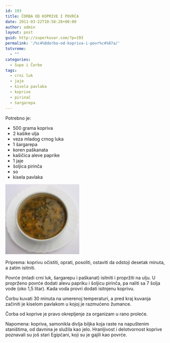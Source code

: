 ```yaml
---
id: 193
title: ČORBA OD KOPRIVE I POVRĆA
date: 2011-03-22T10:58:28+00:00
author: admin
layout: post
guid: http://superkuvar.com/?p=193
permalink: '/%c4%8dorba-od-kopriva-i-povr%c4%87a/'
totvreme:
  - ""
categories:
  - Supe i Čorbe
tags:
  - crni luk
  - jaje
  - kisela pavlaka
  - koprive
  - pirinač
  - šargarepa
---
```

Potrebno je:

  * 500 grama kopriva
  * 2 kašike ulja
  * veza mladog crnog luka
  * 1 šargarepa
  * koren paškanata
  * kašičica aleve paprike
  * 1 jaje
  * šoljica pirinča
  * so
  * kisela pavlaka

<img class="alignnone size-full wp-image-789" title="corbaodkoprivaipovrca" src="/wp-content/uploads/2011/03/corbaodkoprivaipovrca.jpg" alt="" width="231" height="218" /> 

Priprema: koprivu očistiti, oprati, posoliti, ostaviti da odstoji desetak minuta, a zatim isitniti.

Povrće (mladi crni luk, šargarepu i paškanat) isitniti i propržiti na ulju. U proprženo povrće dodati alevu papriku i šoljicu pirinča, pa naliti sa 7 šolja vode (oko 1,5 litar). Kada voda provri dodati isitnjenu koprivu.

Čorbu kuvati 30 minuta na umerenoj temperaturi, a pred kraj kuvanja začiniti je kiselom pavlakom u kojoj je razmućeno žumance.

Čorba od koprive je pravo okrepljenje za organizam u rano proleće.

Napomena: kopriva, samonikla divlja biljka koja raste na napuštenim staništima, od davnina je služila kao jelo. Hranljivost i delotvornost koprive poznavali su još stari Egipćani, koji su je gajili kao povrće.